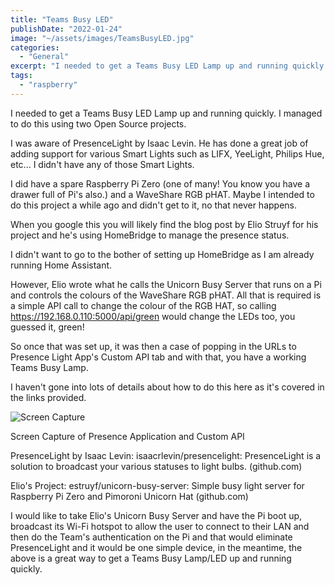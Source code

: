 ```yaml
---
title: "Teams Busy LED"
publishDate: "2022-01-24"
image: "~/assets/images/TeamsBusyLED.jpg"
categories: 
  - "General"
excerpt: "I needed to get a Teams Busy LED Lamp up and running quickly. I managed to do this using two Open Source projects..."
tags:
  - "raspberry"
---
```


I needed to get a Teams Busy LED Lamp up and running quickly. I managed to do this using two Open Source projects.

I was aware of PresenceLight by Isaac Levin. He has done a great job of adding support for various Smart Lights such as LIFX, YeeLight, Philips Hue, etc... I didn't have any of those Smart Lights.

I did have a spare Raspberry Pi Zero (one of many! You know you have a drawer full of Pi's also.) and a WaveShare RGB pHAT. Maybe I intended to do this project a while ago and didn't get to it, no that never happens.

When you google this you will likely find the blog post by Elio Struyf for his project and he's using HomeBridge to manage the presence status.

I didn't want to go to the bother of setting up HomeBridge as I am already running Home Assistant.

However, Elio wrote what he calls the Unicorn Busy Server that runs on a Pi and controls the colours of the WaveShare RGB pHAT.  All that is required is a simple API call to change the colour of the RGB HAT, so calling https://192.168.0.110:5000/api/green would change the LEDs too, you guessed it, green!

So once that was set up, it was then a case of popping in the URLs to Presence Light App's Custom API tab and with that, you have a working Teams Busy Lamp.

I haven't gone into lots of details about how to do this here as it's covered in the links provided.

![Screen Capture](/images/eff03ef5d6058a53033897a43603b8f4381b1b78.webp)

Screen Capture of Presence Application and Custom API

PresenceLight by Isaac Levin: isaacrlevin/presencelight: PresenceLight is a solution to broadcast your various statuses to light bulbs. (github.com)

Elio's Project: estruyf/unicorn-busy-server: Simple busy light server for Raspberry Pi Zero and Pimoroni Unicorn Hat (github.com)

I would like to take Elio's Unicorn Busy Server and have the Pi boot up, broadcast its Wi-Fi hotspot to allow the user to connect to their LAN and then do the Team's authentication on the Pi and that would eliminate PresenceLight and it would be one simple device, in the meantime, the above is a great way to get a Teams Busy Lamp/LED up and running quickly.
